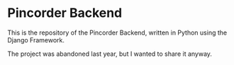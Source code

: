 # Pincorder Backend

This is the repository of the Pincorder Backend, written in Python using the Django Framework.

The project was abandoned last year, but I wanted to share it anyway.
